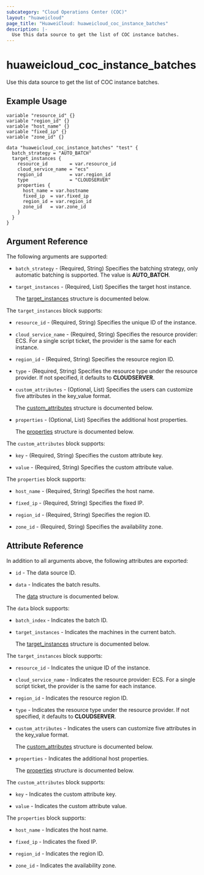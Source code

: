 ```yaml
---
subcategory: "Cloud Operations Center (COC)"
layout: "huaweicloud"
page_title: "HuaweiCloud: huaweicloud_coc_instance_batches"
description: |-
  Use this data source to get the list of COC instance batches.
---
```


# huaweicloud_coc_instance_batches

Use this data source to get the list of COC instance batches.

## Example Usage

```hcl
variable "resource_id" {}
variable "region_id" {}
variable "host_name" {}
variable "fixed_ip" {}
variable "zone_id" {}

data "huaweicloud_coc_instance_batches" "test" {
  batch_strategy = "AUTO_BATCH"
  target_instances {
    resource_id        = var.resource_id
    cloud_service_name = "ecs"
    region_id          = var.region_id
    type               = "CLOUDSERVER"
    properties {
      host_name = var.hostname
      fixed_ip  = var.fixed_ip
      region_id = var.region_id
      zone_id   = var.zone_id
    }
  }
}
```

## Argument Reference

The following arguments are supported:

* `batch_strategy` - (Required, String) Specifies the batching strategy, only automatic batching is supported.
  The value is **AUTO_BATCH**.

* `target_instances` - (Required, List) Specifies the target host instance.

  The [target_instances](#target_instances_struct) structure is documented below.

<a name="target_instances_struct"></a>
The `target_instances` block supports:

* `resource_id` - (Required, String) Specifies the unique ID of the instance.

* `cloud_service_name` - (Required, String) Specifies the resource provider: ECS. For a single script ticket, the
  provider is the same for each instance.

* `region_id` - (Required, String) Specifies the resource region ID.

* `type` - (Required, String) Specifies the resource type under the resource provider. If not specified, it defaults to
  **CLOUDSERVER**.

* `custom_attributes` - (Optional, List) Specifies the users can customize five attributes in the key_value format.

  The [custom_attributes](#target_instances_custom_attributes_struct) structure is documented below.

* `properties` - (Optional, List) Specifies the additional host properties.

  The [properties](#target_instances_properties_struct) structure is documented below.

<a name="target_instances_custom_attributes_struct"></a>
The `custom_attributes` block supports:

* `key` - (Required, String) Specifies the custom attribute key.

* `value` - (Required, String) Specifies the custom attribute value.

<a name="target_instances_properties_struct"></a>
The `properties` block supports:

* `host_name` - (Required, String) Specifies the host name.

* `fixed_ip` - (Required, String) Specifies the fixed IP.

* `region_id` - (Required, String) Specifies the region ID.

* `zone_id` - (Required, String) Specifies the availability zone.

## Attribute Reference

In addition to all arguments above, the following attributes are exported:

* `id` - The data source ID.

* `data` - Indicates the batch results.

  The [data](#data_struct) structure is documented below.

<a name="data_struct"></a>
The `data` block supports:

* `batch_index` - Indicates the batch ID.

* `target_instances` - Indicates the machines in the current batch.

  The [target_instances](#data_target_instances_struct) structure is documented below.

<a name="data_target_instances_struct"></a>
The `target_instances` block supports:

* `resource_id` - Indicates the unique ID of the instance.

* `cloud_service_name` - Indicates the resource provider: ECS. For a single script ticket, the provider is the same
  for each instance.

* `region_id` - Indicates the resource region ID.

* `type` - Indicates the resource type under the resource provider. If not specified, it defaults to **CLOUDSERVER**.

* `custom_attributes` - Indicates the users can customize five attributes in the key_value format.

  The [custom_attributes](#target_instances_custom_attributes_struct) structure is documented below.

* `properties` - Indicates the additional host properties.

  The [properties](#target_instances_properties_struct) structure is documented below.

<a name="target_instances_custom_attributes_struct"></a>
The `custom_attributes` block supports:

* `key` - Indicates the custom attribute key.

* `value` - Indicates the custom attribute value.

<a name="target_instances_properties_struct"></a>
The `properties` block supports:

* `host_name` - Indicates the host name.

* `fixed_ip` - Indicates the fixed IP.

* `region_id` - Indicates the region ID.

* `zone_id` - Indicates the availability zone.

